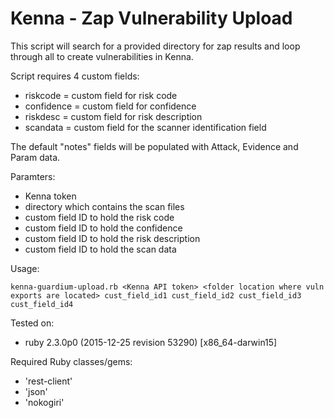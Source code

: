 # Kenna - Zap Vulnerability Upload

This script will search for a provided directory for zap results and loop through all to create vulnerabilities in Kenna. 

Script requires 4 custom fields:

- riskcode = custom field for risk code
- confidence = custom field for confidence
- riskdesc = custom field for risk description
- scandata = custom field for the scanner identification field

The default "notes" fields will be populated with Attack, Evidence and Param data. 

Paramters:

- Kenna token
- directory which contains the scan files
- custom field ID to hold the risk code
- custom field ID to hold the confidence
- custom field ID to hold the risk description
- custom field ID to hold the scan data



Usage:

```
kenna-guardium-upload.rb <Kenna API token> <folder location where vuln exports are located> cust_field_id1 cust_field_id2 cust_field_id3 cust_field_id4
```

Tested on:

- ruby 2.3.0p0 (2015-12-25 revision 53290) [x86_64-darwin15]

Required Ruby classes/gems:


- 'rest-client'
- 'json'
- 'nokogiri'
